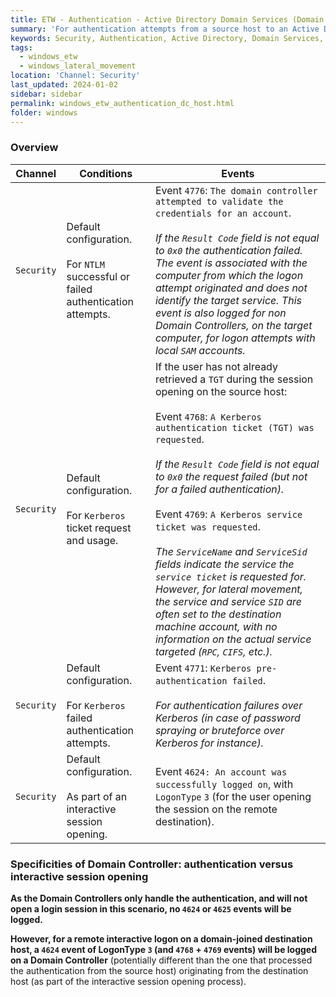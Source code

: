 ```yaml
---
title: ETW - Authentication - Active Directory Domain Services (Domain Controllers)
summary: 'For authentication attempts from a source host to an Active Directory domain-joined destination host (which is not a Domain Controller).\n\nMain events:\n\nEvent ID 4624: "An account was successfully logged on", with LogonType 3 (only for a remote interactive logon on a domain-joined destination host).\n\nEvent ID 4776 "The domain controller attempted to validate the credentials for an account", for NTLM authentication.\n\nEvent 4768: "A Kerberos authentication ticket (TGT) was requested" and 4769: "A Kerberos service ticket was requested", for Kerberos tickets request and usage.\n\nEvent 4771: "Kerberos pre-authentication failed", for authentication failures over Kerberos.'
keywords: Security, Authentication, Active Directory, Domain Services, Domain Controllers, domain-joined, NTLM, 4776, Kerberos, TGT, TGS, ST, 4768, 4769, 4771, pre-authentication
tags:
  - windows_etw
  - windows_lateral_movement
location: 'Channel: Security'
last_updated: 2024-01-02
sidebar: sidebar
permalink: windows_etw_authentication_dc_host.html
folder: windows
---
```


### Overview

| Channel | Conditions | Events |
|---------|------------|--------|
| `Security` | Default configuration. <br><br> For `NTLM` successful or failed authentication attempts. | Event `4776`: `The domain controller attempted to validate the credentials for an account`. <br><br> *If the `Result Code` field is not equal to `0x0` the authentication failed. The event is associated with the computer from which the logon attempt originated and does not identify the target service. This event is also logged for non Domain Controllers, on the target computer, for logon attempts with local `SAM` accounts.* |
| `Security` | Default configuration. <br><br> For `Kerberos` ticket request and usage. | If the user has not already retrieved a `TGT` during the session opening on the source host: <br><br> Event `4768`: `A Kerberos authentication ticket (TGT) was requested`. <br><br> *If the `Result Code` field is not equal to `0x0` the request failed (but not for a failed authentication).* <br><br> Event `4769`: `A Kerberos service ticket was requested`. <br><br> *The `ServiceName` and `ServiceSid` fields indicate the service the `service ticket` is requested for. However, for lateral movement, the service and service `SID` are often set to the destination machine account, with no information on the actual service targeted (`RPC`, `CIFS`, etc.).* |
| `Security` | Default configuration. <br><br> For `Kerberos` failed authentication attempts. | Event `4771`: `Kerberos pre-authentication failed`. <br><br> *For authentication failures over Kerberos (in case of password spraying or bruteforce over Kerberos for instance).* |
| `Security` | Default configuration. <br><br> As part of an interactive session opening. | Event `4624: An account was successfully logged on`, with `LogonType` `3` (for the user opening the session on the remote destination). |

### Specificities of Domain Controller: authentication versus interactive session opening

**As the Domain Controllers only handle the authentication, and will not open a
login session in this scenario, no `4624` or `4625` events will be logged.**

**However, for a remote interactive logon on a domain-joined destination host,
a `4624` event of LogonType `3` (and `4768` + `4769` events) will be logged on
a Domain Controller** (potentially different than the one that processed the
authentication from the source host) originating from the destination host (as
part of the interactive session opening process).
